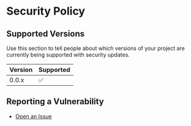 # Security Policy

## Supported Versions

Use this section to tell people about which versions of your project are
currently being supported with security updates.

| Version | Supported          |
| ------- | ------------------ |
| 0.0.x   | :white_check_mark: |

## Reporting a Vulnerability

* [Open an Issue](https://github.com/qmk/qmk_cli/issues/new?assignees=&labels=bug&template=bug_report.md&title=%5BBug%5D+)
